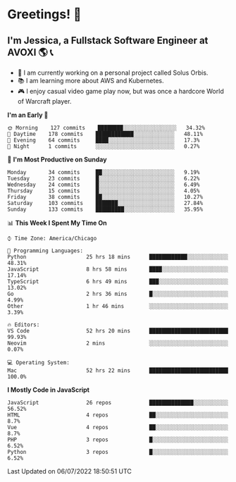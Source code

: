 # Greetings! 🧠

## I'm Jessica, a Fullstack Software Engineer at AVOXI 🌎 📞

- 🌟 I am currently working on a personal project called Solus Orbis.
- 📚 I am learning more about AWS and Kubernetes.
- 🎮 I enjoy casual video game play now, but was once a hardcore World of Warcraft player.

<!--START_SECTION:waka-->
**I'm an Early 🐤** 

```text
🌞 Morning    127 commits    ████████░░░░░░░░░░░░░░░░░   34.32% 
🌆 Daytime    178 commits    ████████████░░░░░░░░░░░░░   48.11% 
🌃 Evening    64 commits     ████░░░░░░░░░░░░░░░░░░░░░   17.3% 
🌙 Night      1 commits      ░░░░░░░░░░░░░░░░░░░░░░░░░   0.27%

```
📅 **I'm Most Productive on Sunday** 

```text
Monday       34 commits     ██░░░░░░░░░░░░░░░░░░░░░░░   9.19% 
Tuesday      23 commits     █░░░░░░░░░░░░░░░░░░░░░░░░   6.22% 
Wednesday    24 commits     █░░░░░░░░░░░░░░░░░░░░░░░░   6.49% 
Thursday     15 commits     █░░░░░░░░░░░░░░░░░░░░░░░░   4.05% 
Friday       38 commits     ██░░░░░░░░░░░░░░░░░░░░░░░   10.27% 
Saturday     103 commits    ███████░░░░░░░░░░░░░░░░░░   27.84% 
Sunday       133 commits    █████████░░░░░░░░░░░░░░░░   35.95%

```


📊 **This Week I Spent My Time On** 

```text
⌚︎ Time Zone: America/Chicago

💬 Programming Languages: 
Python                   25 hrs 18 mins      ████████████░░░░░░░░░░░░░   48.31% 
JavaScript               8 hrs 58 mins       ████░░░░░░░░░░░░░░░░░░░░░   17.14% 
TypeScript               6 hrs 49 mins       ███░░░░░░░░░░░░░░░░░░░░░░   13.02% 
Go                       2 hrs 36 mins       █░░░░░░░░░░░░░░░░░░░░░░░░   4.99% 
Other                    1 hr 46 mins        ░░░░░░░░░░░░░░░░░░░░░░░░░   3.39%

🔥 Editors: 
VS Code                  52 hrs 20 mins      █████████████████████████   99.93% 
Neovim                   2 mins              ░░░░░░░░░░░░░░░░░░░░░░░░░   0.07%

💻 Operating System: 
Mac                      52 hrs 22 mins      █████████████████████████   100.0%

```

**I Mostly Code in JavaScript** 

```text
JavaScript               26 repos            ██████████████░░░░░░░░░░░   56.52% 
HTML                     4 repos             ██░░░░░░░░░░░░░░░░░░░░░░░   8.7% 
Vue                      4 repos             ██░░░░░░░░░░░░░░░░░░░░░░░   8.7% 
PHP                      3 repos             █░░░░░░░░░░░░░░░░░░░░░░░░   6.52% 
Python                   3 repos             █░░░░░░░░░░░░░░░░░░░░░░░░   6.52%

```



 Last Updated on 06/07/2022 18:50:51 UTC
<!--END_SECTION:waka-->

<!--
**jessikuh/jessikuh** is a ✨ _special_ ✨ repository because its `README.md` (this file) appears on your GitHub profile.

Here are some ideas to get you started:

- 🔭 I’m currently working on ...
- 🌱 I’m currently learning ...
- 👯 I’m looking to collaborate on ...
- 🤔 I’m looking for help with ...
- 💬 Ask me about ...
- 📫 How to reach me: ...
- 😄 Pronouns: ...
- ⚡ Fun fact: ...
-->
